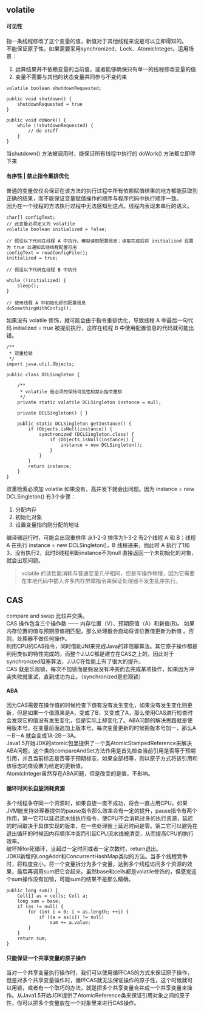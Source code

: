 ## volatile
#### 可见性
指一条线程修改了这个变量的值，新值对于其他线程来说是可以立即得知的。  
不能保证原子性。如果需要采用synchronized、Lock、AtomicInteger。运用场景：
1. 运算结果并不依赖变量的当前值，或者能够确保只有单一的线程修改变量的值
2. 变量不需要与其他的状态变量共同参与不变约束
```
volatile boolean shutdownRequested;

public void shutdown() {
    shutdownRequested = true
}

public void doWork() {
    while (!shutdownRequested) {
        // do stuff
    }
}
```
当shutdown() 方法被调用时，能保证所有线程中执行的 doWork() 方法都立即停下来
#### 有序性 | 禁止指令重排优化
普通的变量仅仅会保证在该方法的执行过程中所有依赖赋值结果的地方都能获取到正确的结果，而不能保证变量赋值操作的顺序与程序代码中执行顺序一致。  
因为在一个线程的方法执行过程中无法感知到这点。线程内表现未串行的语义。
```
char[] configText;
// 此变量必须定义为 volatile
volatile boolean initialized = false;

// 假设以下代码在线程 A 中执行。模拟读取配置信息；读取完成后将 initialized 设置为 true 以通知其他线程配置可用
configText = readConfigFile();
initialized = true;

// 假设以下代码在线程 B 中执行

while (!initialized) {
    sleep();
}

// 使用线程 A 中初始化好的配置信息
doSomethingWithConfig();
```
如果没有 volatile 修饰，就可能会由于指令重排优化，导致线程 A 中最后一句代码 initialized = true 被提前执行，这样在线程 B 中使用配置信息的代码就可能出错。
```
/**
 * 双重检锁
 */
import java.util.Objects;
 
public class DCLSingleton {

    /**
     * volatile 是必须的保持可见性和禁止指令重排
     */
    private static volatile DCLSingleton instance = null;

    private DCLSingleton() { }

    public static DCLSingleton getInstance() {
        if (Objects.isNull(instance)) {
            synchronized (DCLSingleton.class) {
                if (Objects.isNull(instance)) {
                    instance = new DCLSingleton();
                }
            }
        }
        return instance;
    }
}
```
双重检索必须加 volatile 如果没有，高并发下就会出问题。因为 instance = new DCLSingleton() 有3个步骤：
1. 分配内存
2. 初始化对象
3. 设置变量指向刚分配的地址

编译器运行时，可能会出现重排序 从1-2-3 排序为1-3-2
有2个线程 A 和 B；线程 A 在执行 instance = new DCLSingleton()，B 线程进来，而此时 A 执行了1和3，没有执行2，此时B线程判断instance不为null 直接返回一个未初始化的对象，就会出现问题。

> volatile 的读性能消耗与普通变量几乎相同，但是写操作稍慢，因为它需要在本地代码中插入许多内存屏障指令来保证处理器不发生乱序执行。
## CAS
compare and swap 比较并交换。  
CAS 操作包含三个操作数 —— 内存位置（V）、预期原值（A）和新值(B)。 如果内存位置的值与预期原值相匹配，那么处理器会自动将该位置值更新为新值 。否则，处理器不做任何操作。  
利用CPU的CAS指令，同时借助JNI来完成Java的非阻塞算法。其它原子操作都是利用类似的特性完成的。而整个J.U.C都是建立在CAS之上的，因此对于synchronized阻塞算法，J.U.C在性能上有了很大的提升。  
CAS 就是乐观锁，每次不加锁而是假设没有冲突而去完成某项操作，如果因为冲突失败就重试，直到成功为止。（synchronized是悲观锁）
#### ABA
因为CAS需要在操作值的时候检查下值有没有发生变化，如果没有发生变化则更新，但是如果一个值原来是A，变成了B，又变成了A，那么使用CAS进行检查时会发现它的值没有发生变化，但是实际上却变化了。ABA问题的解决思路就是使用版本号。在变量前面追加上版本号，每次变量更新的时候把版本号加一，那么A－B－A 就会变成1A-2B－3A。  
Java1.5开始JDK的atomic包里提供了一个类AtomicStampedReference来解决ABA问题。这个类的compareAndSet方法作用是首先检查当前引用是否等于预期引用，并且当前标志是否等于预期标志，如果全部相等，则以原子方式将该引用和该标志的值设置为给定的更新值。  
AtomicInteger虽然存在ABA问题，但是改变的是值，不影响。
#### 循环时间长自旋消耗资源
多个线程争夺同一个资源时，如果自旋一直不成功，将会一直占用CPU。如果JVM能支持处理器提供的pause指令那么效率会有一定的提升，pause指令有两个作用，第一它可以延迟流水线执行指令，使CPU不会消耗过多的执行资源，延迟的时间取决于具体实现的版本，在一些处理器上延迟时间是零。第二它可以避免在退出循环的时候因内存顺序冲突而引起CPU流水线被清空，从而提高CPU的执行效率。  
破坏掉for死循环，当超过一定时间或者一定次数时，return退出。  
JDK8新增的LongAddr和ConcurrentHashMap类似的方法。当多个线程竞争时，将粒度变小，将一个变量拆分为多个变量，达到多个线程访问多个资源的效果，最后再调用sum把它合起来。虽然base和cells都是volatile修饰的，但感觉这个sum操作没有加锁，可能sum的结果不是那么精确。
```
public long sum() {
    Cell[] as = cells; Cell a;
    long sum = base;
    if (as != null) {
        for (int i = 0; i < as.length; ++i) {
            if ((a = as[i]) != null)
                sum += a.value;
        }
    }
    return sum;
}
```
#### 只能保证一个共享变量的原子操作
当对一个共享变量执行操作时，我们可以使用循环CAS的方式来保证原子操作，但是对多个共享变量操作时，循环CAS就无法保证操作的原子性，这个时候就可以用锁，或者有一个取巧的办法，就是把多个共享变量合并成一个共享变量来操作。从Java1.5开始JDK提供了AtomicReference类来保证引用对象之间的原子性，你可以把多个变量放在一个对象里来进行CAS操作。